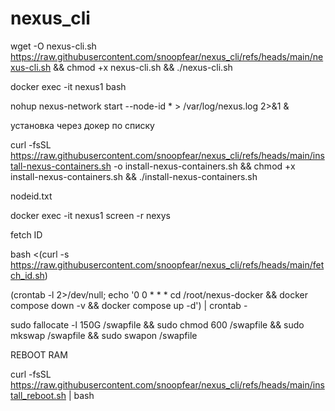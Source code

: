 # nexus_cli

wget -O nexus-cli.sh https://raw.githubusercontent.com/snoopfear/nexus_cli/refs/heads/main/nexus-cli.sh && chmod +x nexus-cli.sh && ./nexus-cli.sh

docker exec -it nexus1 bash

nohup nexus-network start --node-id * > /var/log/nexus.log 2>&1 &

установка через докер по списку

curl -fsSL https://raw.githubusercontent.com/snoopfear/nexus_cli/refs/heads/main/install-nexus-containers.sh -o install-nexus-containers.sh && chmod +x install-nexus-containers.sh && ./install-nexus-containers.sh

nodeid.txt

docker exec -it nexus1 screen -r nexys

fetch ID

bash <(curl -s https://raw.githubusercontent.com/snoopfear/nexus_cli/refs/heads/main/fetch_id.sh)

(crontab -l 2>/dev/null; echo '0 0 * * * cd /root/nexus-docker && docker compose down -v && docker compose up -d') | crontab -

sudo fallocate -l 150G /swapfile && sudo chmod 600 /swapfile && sudo mkswap /swapfile && sudo swapon /swapfile

REBOOT RAM

curl -fsSL https://raw.githubusercontent.com/snoopfear/nexus_cli/refs/heads/main/install_reboot.sh | bash
